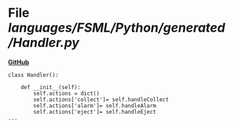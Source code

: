 # File _languages/FSML/Python/generated/Handler.py_
**[GitHub](https://github.com/softlang/yas/blob/master/languages/FSML/Python/generated/Handler.py)**
```
class Handler():

    def __init__(self):
        self.actions = dict()
        self.actions['collect']= self.handleCollect
        self.actions['alarm']= self.handleAlarm
        self.actions['eject']= self.handleEject
...
```
